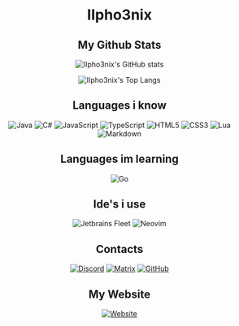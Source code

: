 <div align="center"> 

# IIpho3nix

## My Github Stats

![IIpho3nix's GitHub stats](https://github-readme-stats.vercel.app/api?username=IIpho3nix&count_private=true&theme=vision-friendly-dark&show_icons=true)
  
![IIpho3nix's Top Langs](https://github-readme-stats.vercel.app/api/top-langs/?username=IIpho3nix&theme=vision-friendly-dark&layout=compact)

## Languages i know

![Java](https://img.shields.io/badge/java-%23ED8B00.svg?style=for-the-badge&logo=java&logoColor=white)
![C#](https://img.shields.io/badge/c%23-%23239120.svg?style=for-the-badge&logo=c-sharp&logoColor=white)
![JavaScript](https://img.shields.io/badge/javascript-%23323330.svg?style=for-the-badge&logo=javascript&logoColor=%23F7DF1E)
![TypeScript](https://img.shields.io/badge/typescript-%23007ACC.svg?style=for-the-badge&logo=typescript&logoColor=white)
![HTML5](https://img.shields.io/badge/html5-%23E34F26.svg?style=for-the-badge&logo=html5&logoColor=white)
![CSS3](https://img.shields.io/badge/css3-%231572B6.svg?style=for-the-badge&logo=css3&logoColor=white)
![Lua](https://img.shields.io/badge/lua-%232C2D72.svg?style=for-the-badge&logo=lua&logoColor=white)
![Markdown](https://img.shields.io/badge/markdown-%23000000.svg?style=for-the-badge&logo=markdown&logoColor=white)

## Languages im learning

![Go](https://img.shields.io/badge/Go-00ADD8?style=for-the-badge&logo=go&logoColor=white)

## Ide's i use

![Jetbrains Fleet](https://img.shields.io/badge/Jetbrains%20Fleet-000000.svg?style=for-the-badge&logo=jetbrains&logoColor=white)
![Neovim](https://img.shields.io/badge/NeoVim-%2357A143.svg?&style=for-the-badge&logo=neovim&logoColor=white)
  
## Contacts
  
[![Discord](https://img.shields.io/badge/Discord-%237289DA.svg?style=for-the-badge&logo=discord&logoColor=white)](https://discord.com/users/486566695419248640)
[![Matrix](https://img.shields.io/badge/matrix-000000?style=for-the-badge&logo=Matrix&logoColor=white)](https://matrix.to/#/@iipho3nix:matrix.org)
[![GitHub](https://img.shields.io/badge/github-%23121011.svg?style=for-the-badge&logo=github&logoColor=white)](https://github.com/IIpho3nix)

## My Website

[![Website](https://img.shields.io/website?style=for-the-badge&down_color=red&down_message=offline&up_color=blue&up_message=online&url=https%3A%2F%2FIIpho3nix.me)](https://iipho3nix.me)
 
</div>
